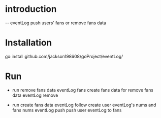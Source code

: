 # introduction
-- eventLog push users' fans or remove fans data

# Installation
 go install github.com/jackson198608/goProject/eventLog/

# Run

- run remove fans data
    eventLog fans   create fans data for remove fans data
    eventLog remove

- run create fans data 
    eventLog follow  create user eventLog's nums and fans nums
    eventLog push    push user eventLog to fans